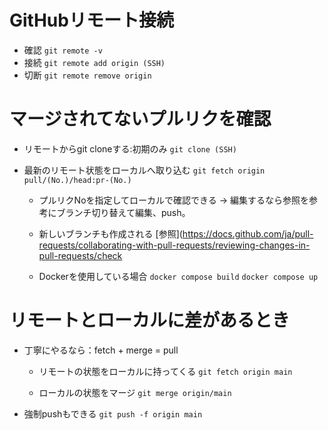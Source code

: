 # GitHubリモート接続
- 確認
`git remote -v`
- 接続
`git remote add origin (SSH)`
- 切断
`git remote remove origin`

# マージされてないプルリクを確認
- リモートからgit cloneする:初期のみ
`git clone (SSH)`

- 最新のリモート状態をローカルへ取り込む
`git fetch origin pull/(No.)/head:pr-(No.)`
  - プルリクNoを指定してローカルで確認できる -> 編集するなら参照を参考にブランチ切り替えて編集、push。
  - 新しいブランチも作成される
    [参照](https://docs.github.com/ja/pull-requests/collaborating-with-pull-requests/reviewing-changes-in-pull-requests/check
  
  - Dockerを使用している場合
  `docker compose build`
  `docker compose up`

# リモートとローカルに差があるとき
- 丁寧にやるなら：fetch + merge = pull
  - リモートの状態をローカルに持ってくる
  `git fetch origin main`

  - ローカルの状態をマージ
  `git merge origin/main`

- 強制pushもできる
  `git push -f origin main`
